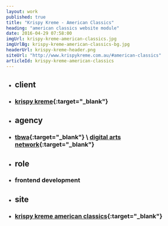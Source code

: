 ```yaml
---
layout: work
published: true
title: "Krispy Kreme - American Classics"
heading: "american classics website module"
date: 2016-04-29 07:58:00
imgUrl: krispy-kreme-american-classics.jpg
imgUrlBg: krispy-kreme-american-classics-bg.jpg
headerUrl: krispy-kreme-header.png
siteUrl: "http://www.krispykreme.com.au/#american-classics"
articleId: krispy-kreme-american-classics
---
```


* ## client
* ### [krispy kreme](http://www.krispykreme.com.au/){:target="_blank"}
* ## agency
* ### [tbwa](http://www.whybintbwagroup.com.au){:target="_blank"} \ [digital arts network](http://www.digitalartsnetwork.com.au){:target="_blank"}
* ## role
* ### frontend development
* ## site
* ### [krispy kreme american classics](http://www.krispykreme.com.au/#american-classics){:target="_blank"}
